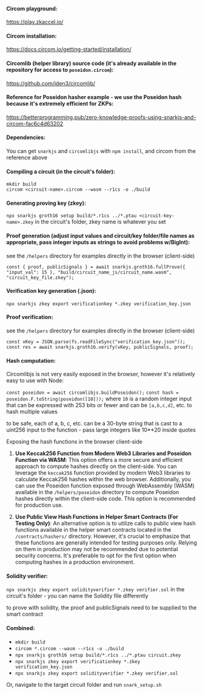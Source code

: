 #### Circom playground:

https://play.zkaccel.io/

#### Circom installation:

https://docs.circom.io/getting-started/installation/

#### Circomlib (helper library) source code (it's already available in the repository for access to `poseidon.circom`):

https://github.com/iden3/circomlib/

#### Reference for Poseidon hasher example - we use the Poseidon hash because it's extremely efficient for ZKPs:

https://betterprogramming.pub/zero-knowledge-proofs-using-snarkjs-and-circom-fac6c4d63202

#### Dependencies:

You can get `snarkjs` and `circomlibjs` with `npm install`, and circom from the reference above

#### Compiling a circuit (in the circuit's folder):

`mkdir build` </br>
`circom <circuit-name>.circom --wasm --r1cs -o ./build`

#### Generating proving key (zkey):

`npx snarkjs groth16 setup build/*.r1cs ../*.ptau <circuit-key-name>.zkey` in the circuit's folder, zkey name is whatever you set

#### Proof generation (adjust input values and circuit/key folder/file names as appropriate, pass integer inputs as strings to avoid problems w/BigInt):

see the `/helpers` directory for examples directly in the browser (client-side)

`const { proof, publicSignals } = await snarkjs.groth16.fullProve({ "input_val": 15 }, "build/circuit_name_js/circuit_name.wasm", "circuit_key_file.zkey");`

#### Verification key generation (.json):

`npx snarkjs zkey export verificationkey *.zkey verification_key.json`

#### Proof verification:

see the `/helpers` directory for examples directly in the browser (client-side)

`const vKey = JSON.parse(fs.readFileSync("verification_key.json"));`
`const res = await snarkjs.groth16.verify(vKey, publicSignals, proof);`

#### Hash computation:

Circomlibjs is not very easily exposed in the browser, however it's relatively easy to use with Node:

`const poseidon = await circomlibjs.buildPoseidon();`
`const hash = poseidon.F.toString(poseidon([10]));` where `10` is a random integer input that can be expressed with 253 bits or fewer and can be `[a,b,c,d]`, etc. to hash multiple values

to be safe, each of a, b, c, etc. can be a 30-byte string that is cast to a uint256 input to the function - pass large integers like 10**20 inside quotes

Exposing the hash functions in the browser client-side

1. **Use Keccak256 Function from Modern Web3 Libraries and Poseidon Function via WASM**:
   This option offers a more secure and efficient approach to compute hashes directly on the client-side. You can leverage the `keccak256` function provided by modern Web3 libraries to calculate Keccak256 hashes within the web browser. Additionally, you can use the Poseidon function exposed through WebAssembly (WASM) available in the `/helpers/poseidon` directory to compute Poseidon hashes directly within the client-side code. This option is recommended for production use.

2. **Use Public View Hash Functions in Helper Smart Contracts (For Testing Only)**:
   An alternative option is to utilize calls to public view hash functions available in the helper smart contracts located in the `/contracts/hashers/` directory. However, it's crucial to emphasize that these functions are generally intended for testing purposes only. Relying on them in production may not be recommended due to potential security concerns. It's preferable to opt for the first option when computing hashes in a production environment.

#### Solidity verifier: 

`npx snarkjs zkey export solidityverifier *.zkey verifier.sol` in the circuit's folder - you can name the Solidity file differently

to prove with solidity, the proof and publicSignals need to be supplied to the smart contract

#### Combined:

- `mkdir build` 
- `circom *.circom --wasm --r1cs -o ./build`
- `npx snarkjs groth16 setup build/*.r1cs ../*.ptau circuit.zkey`
- `npx snarkjs zkey export verificationkey *.zkey verification_key.json`
- `npx snarkjs zkey export solidityverifier *.zkey verifier.sol`

Or, navigate to the target circuit folder and run `snark_setup.sh`